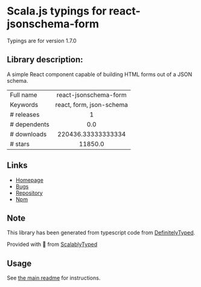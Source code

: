 
# Scala.js typings for react-jsonschema-form

Typings are for version 1.7.0

## Library description:
A simple React component capable of building HTML forms out of a JSON schema.

|                    |                 |
| ------------------ | :-------------: |
| Full name          | react-jsonschema-form |
| Keywords           | react, form, json-schema |
| # releases         | 1 |
| # dependents       | 0.0 |
| # downloads        | 220436.33333333334 |
| # stars            | 11850.0 |

## Links
- [Homepage](https://github.com/mozilla-services/react-jsonschema-form#readme)
- [Bugs](https://github.com/mozilla-services/react-jsonschema-form/issues)
- [Repository](https://github.com/mozilla-services/react-jsonschema-form)
- [Npm](https://www.npmjs.com/package/react-jsonschema-form)
    


## Note
This library has been generated from typescript code from [DefinitelyTyped](https://definitelytyped.org).

Provided with :purple_heart: from [ScalablyTyped](https://github.com/oyvindberg/ScalablyTyped)

## Usage
See [the main readme](../../readme.md) for instructions.


